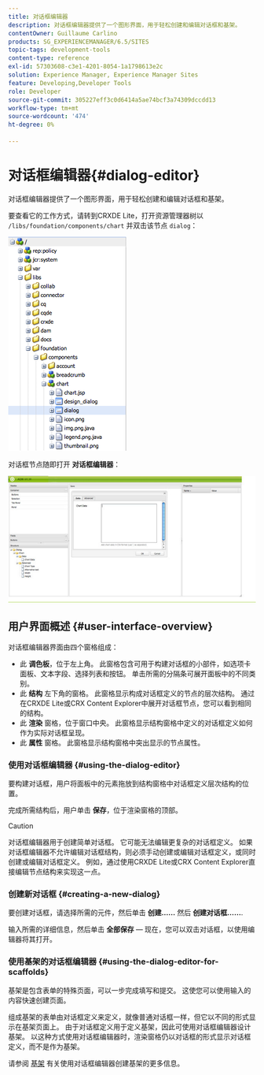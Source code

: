 ```yaml
---
title: 对话框编辑器
description: 对话框编辑器提供了一个图形界面，用于轻松创建和编辑对话框和基架。
contentOwner: Guillaume Carlino
products: SG_EXPERIENCEMANAGER/6.5/SITES
topic-tags: development-tools
content-type: reference
exl-id: 57303608-c3e1-4201-8054-1a1798613e2c
solution: Experience Manager, Experience Manager Sites
feature: Developing,Developer Tools
role: Developer
source-git-commit: 305227eff3c0d6414a5ae74bcf3a74309dccdd13
workflow-type: tm+mt
source-wordcount: '474'
ht-degree: 0%

---
```


# 对话框编辑器{#dialog-editor}

对话框编辑器提供了一个图形界面，用于轻松创建和编辑对话框和基架。

要查看它的工作方式，请转到CRXDE Lite，打开资源管理器树以 `/libs/foundation/components/chart` 并双击该节点 `dialog`：

![chlimage_1-247](assets/chlimage_1-247.png)

对话框节点随即打开 **对话框编辑器**：

![screen_shot_2012-02-01at25033pm](assets/screen_shot_2012-02-01at25033pm.png)

## 用户界面概述 {#user-interface-overview}

对话框编辑器界面由四个窗格组成：

* 此 **调色板**，位于左上角。 此窗格包含可用于构建对话框的小部件，如选项卡面板、文本字段、选择列表和按钮。 单击所需的分隔条可展开面板中的不同类别。
* 此 **结构** 左下角的窗格。 此窗格显示构成对话框定义的节点的层次结构。 通过在CRXDE Lite或CRX Content Explorer中展开对话框节点，您可以看到相同的结构。
* 此 **渲染** 窗格，位于窗口中央。 此窗格显示结构窗格中定义的对话框定义如何作为实际对话框呈现。
* 此 **属性** 窗格。 此窗格显示结构窗格中突出显示的节点属性。

### 使用对话框编辑器 {#using-the-dialog-editor}

要构建对话框，用户将面板中的元素拖放到结构窗格中对话框定义层次结构的位置。

完成所需结构后，用户单击 **保存**，位于渲染窗格的顶部。

>[!CAUTION]
>
>对话框编辑器用于创建简单对话框。 它可能无法编辑更复杂的对话框定义。 如果对话框编辑器不允许编辑对话框结构，则必须手动创建或编辑对话框定义，或同时创建或编辑对话框定义。 例如，通过使用CRXDE Lite或CRX Content Explorer直接编辑节点结构来实现这一点。

### 创建新对话框 {#creating-a-new-dialog}

要创建对话框，请选择所需的元件，然后单击 **创建……** 然后 **创建对话框……**.

输入所需的详细信息，然后单击 **全部保存**  — 现在，您可以双击对话框，以使用编辑器将其打开。

### 使用基架的对话框编辑器 {#using-the-dialog-editor-for-scaffolds}

基架是包含表单的特殊页面，可以一步完成填写和提交。 这使您可以使用输入的内容快速创建页面。

组成基架的表单由对话框定义来定义，就像普通对话框一样，但它以不同的形式显示在基架页面上。 由于对话框定义用于定义基架，因此可使用对话框编辑器设计基架。 以这种方式使用对话框编辑器时，渲染窗格仍以对话框的形式显示对话框定义，而不是作为基架。

请参阅 [基架](/help/sites-authoring/scaffolding.md) 有关使用对话框编辑器创建基架的更多信息。
